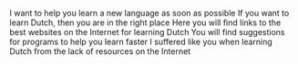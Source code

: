 I want to help you learn a new language as soon as possible
If you want to learn Dutch, then you are in the right place
Here you will find links to the best websites on the Internet for learning Dutch
You will find suggestions for programs to help you learn faster
I suffered like you when learning Dutch from the lack of resources on the Internet

